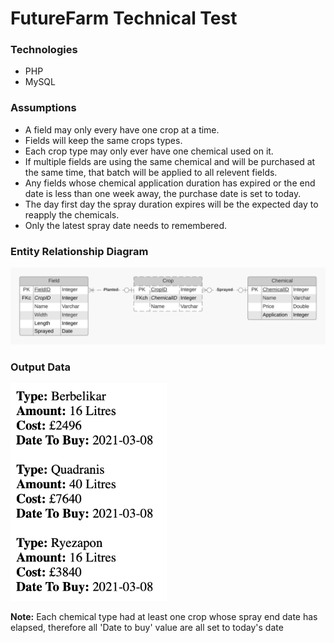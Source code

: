 # FutureFarm Technical Test

### Technologies
- PHP
- MySQL


### Assumptions
- A field may only every have one crop at a time.
- Fields will keep the same crops types.
- Each crop type may only ever have one chemical used on it.
- If multiple fields are using the same chemical and will be purchased at the same time, that batch will be applied to all relevent fields.
- Any fields whose chemical application duration has expired or the end date is less than one week away, the purchase date is set to today.
- The day first day the spray duration expires will be the expected day to reapply the chemicals.
- Only the latest spray date needs to remembered.


### Entity Relationship Diagram
![ERD](./images/ERD.jpeg)


### Output Data
<img src="./images/OutputArray.jpeg" alt="OutputData" width="250" />

__Note:__ Each chemical type had at least one crop whose spray end date has elapsed, therefore all 'Date to buy' value are all set to today's date

